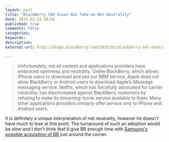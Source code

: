 ```yaml
---
layout: post
title: "BlackBerry CEO Gives His Take on Net Neutrality"
date: 2015-01-22 10:54
published: true
comments: false
categories: 
keywords: 
description: 
external-url: http://blogs.blackberry.com/2015/01/blackberry-net-neutrality/

---
```


>Unfortunately, not all content and applications providers have embraced openness and neutrality. Unlike BlackBerry, which allows iPhone users to download and use our BBM service, Apple does not allow BlackBerry or Android users to download Apple’s iMessage messaging service. Netflix, which has forcefully advocated for carrier neutrality, has discriminated against BlackBerry customers by refusing to make its streaming movie service available to them. Many other applications providers similarly offer service only to iPhone and Android users. 
	
It is definitely a unique interpretation of net neutrality, however he doesn't have much to lose at this point.  The turnaround of such an adoption would be slow and I don't think that'd give BB enough time with [Samsung's possible acquisition of BB](http://business.financialpost.com/2015/01/21/samsung-electronics-co-ltd-still-pursuing-blackberry-ltd-purchase/#__federated=1) just around the corner.